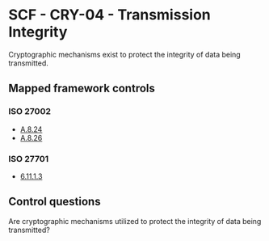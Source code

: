 # SCF - CRY-04 - Transmission Integrity
Cryptographic mechanisms exist to protect the integrity of data being transmitted. 
## Mapped framework controls
### ISO 27002
- [A.8.24](../iso27002/a-8.md#a824)
- [A.8.26](../iso27002/a-8.md#a826)
  
### ISO 27701
- [6.11.1.3](../iso27701/61113.md)
  
## Control questions
Are cryptographic mechanisms utilized to protect the integrity of data being transmitted? 
  